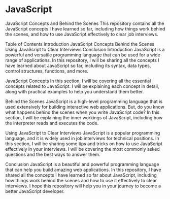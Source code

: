 # JavaScript

JavaScript Concepts and Behind the Scenes
This repository contains all the JavaScript concepts I have learned so far, including how things work behind the scenes, and how to use JavaScript effectively to clear job interviews.

Table of Contents
Introduction
JavaScript Concepts
Behind the Scenes
Using JavaScript to Clear Interviews
Conclusion
Introduction
JavaScript is a powerful and versatile programming language that can be used for a wide range of applications. In this repository, I will be sharing all the concepts I have learned about JavaScript so far, including its syntax, data types, control structures, functions, and more.

JavaScript Concepts
In this section, I will be covering all the essential concepts related to JavaScript. I will be explaining each concept in detail, along with practical examples to help you understand them better.

Behind the Scenes
JavaScript is a high-level programming language that is used extensively for building interactive web applications. But, do you know what happens behind the scenes when you write JavaScript code? In this section, I will be explaining the inner workings of JavaScript, including how the interpreter reads and executes the code.

Using JavaScript to Clear Interviews
JavaScript is a popular programming language, and it is widely used in job interviews for technical positions. In this section, I will be sharing some tips and tricks on how to use JavaScript effectively in your interviews. I will be covering the most commonly asked questions and the best ways to answer them.

Conclusion
JavaScript is a beautiful and powerful programming language that can help you build amazing web applications. In this repository, I have shared all the concepts I have learned so far about JavaScript, including how things work behind the scenes and how to use it effectively to clear interviews. I hope this repository will help you in your journey to become a better JavaScript developer.

